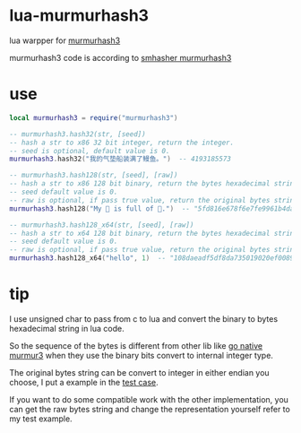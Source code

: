 # lua-murmurhash3

lua warpper for [murmurhash3](https://github.com/aappleby/smhasher/wiki/MurmurHash3)

murmurhash3 code is according to [smhasher murmurhash3](https://github.com/rurban/smhasher/blob/master/MurmurHash3.cpp) 

# use

```lua
local murmurhash3 = require("murmurhash3")

-- murmurhash3.hash32(str, [seed])
-- hash a str to x86 32 bit integer, return the integer.
-- seed is optional, default value is 0.
murmurhash3.hash32("我的气垫船装满了鳗鱼。")  -- 4193185573

-- murmurhash3.hash128(str, [seed], [raw])
-- hash a str to x86 128 bit binary, return the bytes hexadecimal string.
-- seed default value is 0.
-- raw is optional, if pass true value, return the original bytes string.
murmurhash3.hash128("My 🚀 is full of 🦎.")  -- "5fd816e678f6e7fe9961b4da0fb95b5b"

-- murmurhash3.hash128_x64(str, [seed], [raw])
-- hash a str to x64 128 bit binary, return the bytes hexadecimal string.
-- seed default value is 0.
-- raw is optional, if pass true value, return the original bytes string.
murmurhash3.hash128_x64("hello", 1)  -- "108daeadf5df8da735019020ef008912"
```

# tip

I use unsigned char to pass from c to lua and convert the binary to bytes hexadecimal string in lua code.

So the sequence of the bytes is different from other lib like [go native murmur3](https://github.com/spaolacci/murmur3/blob/master/murmur_test.go#L17) when they use the binary bits convert to internal integer type.

The original bytes string can be convert to integer in either endian you choose, I put a example in the [test case](test.lua#L142).

If you want to do some compatible work with the other implementation, you can get the raw bytes string and change the representation yourself refer to my test example.
